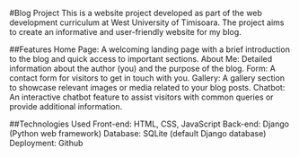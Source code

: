 #Blog Project
This is a website project developed as part of the web development curriculum at West University of Timisoara. The project aims to create an informative and user-friendly website for my blog.

##Features
Home Page: A welcoming landing page with a brief introduction to the blog and quick access to important sections.
About Me: Detailed information about the author (you) and the purpose of the blog.
Form: A contact form for visitors to get in touch with you.
Gallery: A gallery section to showcase relevant images or media related to your blog posts.
Chatbot: An interactive chatbot feature to assist visitors with common queries or provide additional information.

##Technologies Used
Front-end: HTML, CSS, JavaScript
Back-end: Django (Python web framework)
Database: SQLite (default Django database)
Deployment: Github
